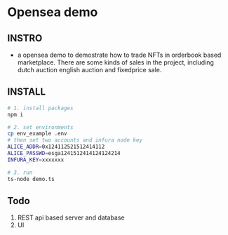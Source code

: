 # Opensea demo

## INSTRO

- a opensea demo to demostrate how to trade NFTs in orderbook based marketplace.
  There are some kinds of sales in the project, including dutch auction english
  auction and fixedprice sale.

## INSTALL

```bash
# 1. install packages
npm i

# 2. set environments
cp env_example .env
# then set two accounts and infura node key
ALICE_ADDR=0x124112521512414112
ALICE_PASSWD=esga1241512414124124214
INFURA_KEY=xxxxxxx

# 3. run
ts-node demo.ts
```

## Todo

1. REST api based server and database
2. UI
